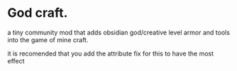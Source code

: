 # God craft. 

a tiny community mod that adds obsidian god/creative level armor and tools into the game of mine craft. 

it is recomended that you add the attribute fix for this to have the most effect